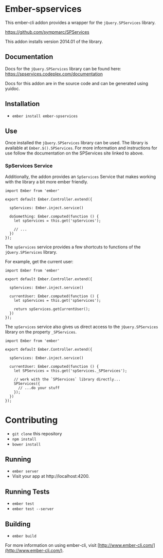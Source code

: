 # Ember-spservices

This ember-cli addon provides a wrapper for the `jQuery.SPServices` library.

https://github.com/sympmarc/SPServices

This addon installs version 2014.01 of the library.

## Documentation

Docs for the `jQuery.SPServices` library can be found here: https://spservices.codeplex.com/documentation

Docs for this addon are in the source code and can be generated using yuidoc.

## Installation

* `ember install ember-spservices`

## Use

Once installed the `jQuery.SPServices` library can be used.  The library is
available at `Ember.$().SPServices`.  For more information and instructions for
use follow the documentation on the SPServices site linked to above.

### SpServices Service

Additionally, the addon provides an `SpServices` Service that makes working with
the library a bit more ember friendly.

```
import Ember from 'ember'

export default Ember.Controller.extend({

  spServices: Ember.inject.service()

  doSomething: Ember.computed(function () {
    let spServices = this.get('spServices');

    // ...
  })
});
```

The `spServices` service provides a few shortcuts to functions of the `jQuery.SPServices`
library.

For example, get the current user:

```
import Ember from 'ember'

export default Ember.Controller.extend({

  spServices: Ember.inject.service()

  currentUser: Ember.computed(function () {
    let spServices = this.get('spServices');

    return spServices.getCurrentUser();
  })
});
```

The `spServices` service also gives us direct access to the `jQuery.SPServices`
library on the property `_SPServices`.

```
import Ember from 'ember'

export default Ember.Controller.extend({

  spServices: Ember.inject.service()

  currentUser: Ember.computed(function () {
    let SPServices = this.get('spServices._SPServices');

    // work with the `SPServices` library directly...
    SPServices({
      // ...do your stuff
    });
  })
});
```

# Contributing

* `git clone` this repository
* `npm install`
* `bower install`

## Running

* `ember server`
* Visit your app at http://localhost:4200.

## Running Tests

* `ember test`
* `ember test --server`

## Building

* `ember build`

For more information on using ember-cli, visit [http://www.ember-cli.com/](http://www.ember-cli.com/).
